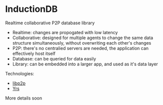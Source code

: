 # InductionDB

Realtime collaborative P2P database library

- Realtime: changes are propogated with low latency
- Collaborative: designed for multiple agents to change the same data structure simultaneously, without overwriting each other's changes
- P2P: there's no centralied servers are needed, the application can effectively host itself
- Database: can be queried for data easily
- Library: can be embedded into a larger app, and used as it's data layer

Technologies:

- [libp2p](https://libp2p.io/)
- [Yrs](https://github.com/y-crdt/y-crdt/tree/main/yrs)

More details soon
